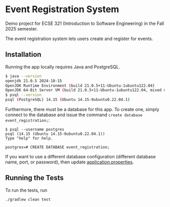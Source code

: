 # Event Registration System

Demo project for ECSE 321 (Introduction to Software Engineering) in the Fall 2025 semester.

The event registration system lets users create and register for events.

## Installation

Running the app locally requires Java and PostgreSQL.

```sh
$ java --version
openjdk 21.0.5 2024-10-15
OpenJDK Runtime Environment (build 21.0.5+11-Ubuntu-1ubuntu122.04)
OpenJDK 64-Bit Server VM (build 21.0.5+11-Ubuntu-1ubuntu122.04, mixed mode, sharing)
$ psql --version
psql (PostgreSQL) 14.15 (Ubuntu 14.15-0ubuntu0.22.04.1)
```

Furthermore, there must be a database for this app.
To create one, simply connect to the database and issue the command `create database event_registration;`:
```
$ psql --username postgres
psql (14.15 (Ubuntu 14.15-0ubuntu0.22.04.1))
Type "help" for help.

postgres=# CREATE DATABASE event_registration;
```
If you want to use a different database configuration (different database name, port, or password), then update [application.properties](./src/main/resources/application.properties).

## Running the Tests

To run the tests, run
```sh
./gradlew clean test
```
